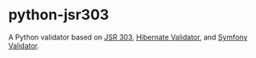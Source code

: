 # python-jsr303
A Python validator based on [JSR 303](https://beanvalidation.org/1.0/spec/), [Hibernate Validator](http://hibernate.org/validator/), and [Symfony Validator](https://symfony.com/doc/current/components/validator.html).
